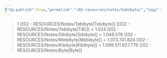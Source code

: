 ```yaml
---
{"dg-publish":true,"permalink":"/02-resources/notes/tebibyte/","tags":["mathe/binärzahlen"],"noteIcon":"","updated":"2025-09-05T10:12:32.246+02:00"}
---
```


>1 [[02 - RESOURCES/Notes/Tebibyte\|Tebibyte]] ([[02 - RESOURCES/Notes/Tebibyte\|TiB]]) = 1.024 [[02 - RESOURCES/Notes/Gibibyte\|Gibibyte]] = 1.048.576 [[02 - RESOURCES/Notes/Mebibyte\|Mebibyte]] = 1.073.741.824 [[02 - RESOURCES/Notes/Kibibyte\|Kibibyte]] = 1.099.511.627.776 [[02 - RESOURCES/Notes/Byte\|Byte]]